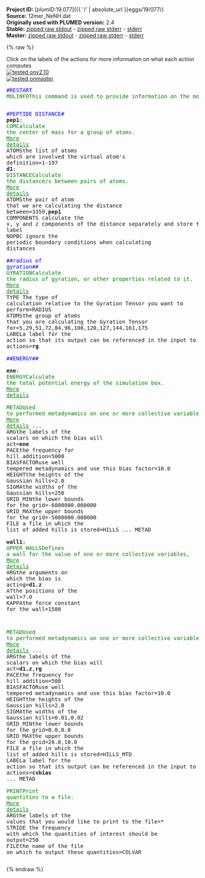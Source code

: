 **Project ID:** [plumID:19.077]({{ '/' | absolute_url }}eggs/19/077/)  
**Source:** 12mer_NeNH.dat  
**Originally used with PLUMED version:** 2.4  
**Stable:** [zipped raw stdout](12mer_NeNH.dat.plumed.stdout.txt.zip) - [zipped raw stderr](12mer_NeNH.dat.plumed.stderr.txt.zip) - [stderr](12mer_NeNH.dat.plumed.stderr)  
**Master:** [zipped raw stdout](12mer_NeNH.dat.plumed_master.stdout.txt.zip) - [zipped raw stderr](12mer_NeNH.dat.plumed_master.stderr.txt.zip) - [stderr](12mer_NeNH.dat.plumed_master.stderr)  

{% raw %}
<div class="plumedpreheader">
<div class="headerInfo" id="value_details_data/12mer_NeNH.dat"> Click on the labels of the actions for more information on what each action computes </div>
<div class="containerBadge">
<div class="headerBadge"><a href="12mer_NeNH.dat.plumed.stderr"><img src="https://img.shields.io/badge/v2.10-passing-green.svg" alt="tested onv2.10" /></a></div>
<div class="headerBadge"><a href="12mer_NeNH.dat.plumed_master.stderr"><img src="https://img.shields.io/badge/master-passing-green.svg" alt="tested onmaster" /></a></div>
</div>
</div>
<pre class="plumedlisting">
<span style="color:blue" class="comment">#RESTART</span>
<span class="plumedtooltip" style="color:green">MOLINFO<span class="right">This command is used to provide information on the molecules that are present in your system. <a href="https://www.plumed.org/doc-master/user-doc/html/MOLINFO" style="color:green">More details</a><i></i></span></span> <span class="plumedtooltip">MOLTYPE<span class="right"> what kind of molecule is contained in the pdb file - usually not needed since protein/RNA/DNA are compatible<i></i></span></span>=protein <span class="plumedtooltip">STRUCTURE<span class="right">a file in pdb format containing a reference structure<i></i></span></span>=12mer.pdb

<span style="color:blue" class="comment">#PEPTIDE DISTANCE#</span>
<span style="display:none;" id="data/12mer_NeNH.dat">The MOLINFO action with label <b></b> calculates something</span><b name="data/12mer_NeNH.datpep1" onclick='showPath("data/12mer_NeNH.dat","data/12mer_NeNH.datpep1","data/12mer_NeNH.datpep1","brown")'>pep1</b>: <span class="plumedtooltip" style="color:green">COM<span class="right">Calculate the center of mass for a group of atoms. <a href="https://www.plumed.org/doc-master/user-doc/html/COM" style="color:green">More details</a><i></i></span></span> <span class="plumedtooltip">ATOMS<span class="right">the list of atoms which are involved the virtual atom's definition<i></i></span></span>=1-197
<span style="display:none;" id="data/12mer_NeNH.datpep1">The COM action with label <b>pep1</b> calculates something</span><b name="data/12mer_NeNH.datd1" onclick='showPath("data/12mer_NeNH.dat","data/12mer_NeNH.datd1","data/12mer_NeNH.datd1","brown")'>d1</b>: <span class="plumedtooltip" style="color:green">DISTANCE<span class="right">Calculate the distance/s between pairs of atoms. <a href="https://www.plumed.org/doc-master/user-doc/html/DISTANCE" style="color:green">More details</a><i></i></span></span> <span class="plumedtooltip">ATOMS<span class="right">the pair of atom that we are calculating the distance between<i></i></span></span>=3359,<b name="data/12mer_NeNH.datpep1">pep1</b> <span class="plumedtooltip">COMPONENTS<span class="right"> calculate the x, y and z components of the distance separately and store them as label<i></i></span></span> <span class="plumedtooltip">NOPBC<span class="right"> ignore the periodic boundary conditions when calculating distances<i></i></span></span>
<br/><span style="color:blue" class="comment">##radius of gyration##</span>
<span style="display:none;" id="data/12mer_NeNH.datd1">The DISTANCE action with label <b>d1</b> calculates the following quantities:<table  align="center" frame="void" width="95%" cellpadding="5%"><tr><td width="5%"><b> Quantity </b>  </td><td><b> Description </b> </td></tr><tr><td width="5%">d1.x</td><td>the x-component of the vector connecting the two atoms</td></tr><tr><td width="5%">d1.y</td><td>the y-component of the vector connecting the two atoms</td></tr><tr><td width="5%">d1.z</td><td>the z-component of the vector connecting the two atoms</td></tr><tr><td width="5%">d1.value</td><td>the DISTANCE between this pair of atoms</td></tr></table></span><span class="plumedtooltip" style="color:green">GYRATION<span class="right">Calculate the radius of gyration, or other properties related to it. <a href="https://www.plumed.org/doc-master/user-doc/html/GYRATION" style="color:green">More details</a><i></i></span></span> <span class="plumedtooltip">TYPE<span class="right"> The type of calculation relative to the Gyration Tensor you want to perform<i></i></span></span>=RADIUS <span class="plumedtooltip">ATOMS<span class="right">the group of atoms that you are calculating the Gyration Tensor for<i></i></span></span>=5,29,51,72,84,96,108,120,127,144,161,175 <span class="plumedtooltip">LABEL<span class="right">a label for the action so that its output can be referenced in the input to other actions<i></i></span></span>=<b name="data/12mer_NeNH.datrg" onclick='showPath("data/12mer_NeNH.dat","data/12mer_NeNH.datrg","data/12mer_NeNH.datrg","brown")'>rg</b>
<br/><span style="color:blue" class="comment">##ENERGY##</span>
<br/><span style="display:none;" id="data/12mer_NeNH.datrg">The GYRATION action with label <b>rg</b> calculates the following quantities:<table  align="center" frame="void" width="95%" cellpadding="5%"><tr><td width="5%"><b> Quantity </b>  </td><td><b> Description </b> </td></tr><tr><td width="5%">rg.value</td><td>the radius that was computed from the weights</td></tr></table></span><b name="data/12mer_NeNH.datene" onclick='showPath("data/12mer_NeNH.dat","data/12mer_NeNH.datene","data/12mer_NeNH.datene","brown")'>ene</b>: <span class="plumedtooltip" style="color:green">ENERGY<span class="right">Calculate the total potential energy of the simulation box. <a href="https://www.plumed.org/doc-master/user-doc/html/ENERGY" style="color:green">More details</a><i></i></span></span>
<br/><span style="display:none;" id="data/12mer_NeNH.datene">The ENERGY action with label <b>ene</b> calculates something</span><span class="plumedtooltip" style="color:green">METAD<span class="right">Used to performed metadynamics on one or more collective variables. <a href="https://www.plumed.org/doc-master/user-doc/html/METAD" style="color:green">More details</a><i></i></span></span> ...
<span class="plumedtooltip">ARG<span class="right">the labels of the scalars on which the bias will act<i></i></span></span>=<b name="data/12mer_NeNH.datene">ene</b>
<span class="plumedtooltip">PACE<span class="right">the frequency for hill addition<i></i></span></span>=5000 <span class="plumedtooltip">BIASFACTOR<span class="right">use well tempered metadynamics and use this bias factor<i></i></span></span>=10.0 <span class="plumedtooltip">HEIGHT<span class="right">the heights of the Gaussian hills<i></i></span></span>=2.0
<span class="plumedtooltip">SIGMA<span class="right">the widths of the Gaussian hills<i></i></span></span>=250
<span class="plumedtooltip">GRID_MIN<span class="right">the lower bounds for the grid<i></i></span></span>=-6000000.000000
<span class="plumedtooltip">GRID_MAX<span class="right">the upper bounds for the grid<i></i></span></span>=-5000000.000000
<span class="plumedtooltip">FILE<span class="right"> a file in which the list of added hills is stored<i></i></span></span>=HILLS
... METAD
<br/><b name="data/12mer_NeNH.datwall1" onclick='showPath("data/12mer_NeNH.dat","data/12mer_NeNH.datwall1","data/12mer_NeNH.datwall1","brown")'>wall1</b>: <span class="plumedtooltip" style="color:green">UPPER_WALLS<span class="right">Defines a wall for the value of one or more collective variables, <a href="https://www.plumed.org/doc-master/user-doc/html/UPPER_WALLS" style="color:green">More details</a><i></i></span></span> <span class="plumedtooltip">ARG<span class="right">the arguments on which the bias is acting<i></i></span></span>=<b name="data/12mer_NeNH.datd1">d1.z</b> <span class="plumedtooltip">AT<span class="right">the positions of the wall<i></i></span></span>=7.0 <span class="plumedtooltip">KAPPA<span class="right">the force constant for the wall<i></i></span></span>=1500

<span style="display:none;" id="data/12mer_NeNH.datwall1">The UPPER_WALLS action with label <b>wall1</b> calculates the following quantities:<table  align="center" frame="void" width="95%" cellpadding="5%"><tr><td width="5%"><b> Quantity </b>  </td><td><b> Description </b> </td></tr><tr><td width="5%">wall1.bias</td><td>the instantaneous value of the bias potential</td></tr><tr><td width="5%">wall1.force2</td><td>the instantaneous value of the squared force due to this bias potential</td></tr></table></span><span class="plumedtooltip" style="color:green">METAD<span class="right">Used to performed metadynamics on one or more collective variables. <a href="https://www.plumed.org/doc-master/user-doc/html/METAD" style="color:green">More details</a><i></i></span></span> ...
<span class="plumedtooltip">ARG<span class="right">the labels of the scalars on which the bias will act<i></i></span></span>=<b name="data/12mer_NeNH.datd1">d1.z</b>,<b name="data/12mer_NeNH.datrg">rg</b>
<span class="plumedtooltip">PACE<span class="right">the frequency for hill addition<i></i></span></span>=500 <span class="plumedtooltip">BIASFACTOR<span class="right">use well tempered metadynamics and use this bias factor<i></i></span></span>=10.0 <span class="plumedtooltip">HEIGHT<span class="right">the heights of the Gaussian hills<i></i></span></span>=2.0
<span class="plumedtooltip">SIGMA<span class="right">the widths of the Gaussian hills<i></i></span></span>=0.01,0.02
<span class="plumedtooltip">GRID_MIN<span class="right">the lower bounds for the grid<i></i></span></span>=0.0,0.0
<span class="plumedtooltip">GRID_MAX<span class="right">the upper bounds for the grid<i></i></span></span>=20.0,10.0
<span class="plumedtooltip">FILE<span class="right"> a file in which the list of added hills is stored<i></i></span></span>=HILLS_MTD
<span class="plumedtooltip">LABEL<span class="right">a label for the action so that its output can be referenced in the input to other actions<i></i></span></span>=<b name="data/12mer_NeNH.datcvbias" onclick='showPath("data/12mer_NeNH.dat","data/12mer_NeNH.datcvbias","data/12mer_NeNH.datcvbias","brown")'>cvbias</b>
... METAD
<br/><span style="display:none;" id="data/12mer_NeNH.datcvbias">The METAD action with label <b>cvbias</b> calculates the following quantities:<table  align="center" frame="void" width="95%" cellpadding="5%"><tr><td width="5%"><b> Quantity </b>  </td><td><b> Description </b> </td></tr><tr><td width="5%">cvbias.bias</td><td>the instantaneous value of the bias potential</td></tr></table></span><span class="plumedtooltip" style="color:green">PRINT<span class="right">Print quantities to a file. <a href="https://www.plumed.org/doc-master/user-doc/html/PRINT" style="color:green">More details</a><i></i></span></span> <span class="plumedtooltip">ARG<span class="right">the labels of the values that you would like to print to the file<i></i></span></span>=* <span class="plumedtooltip">STRIDE<span class="right"> the frequency with which the quantities of interest should be output<i></i></span></span>=250 <span class="plumedtooltip">FILE<span class="right">the name of the file on which to output these quantities<i></i></span></span>=COLVAR
</pre>
{% endraw %}
